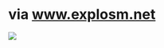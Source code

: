 <!--
id: 8290003
link: http://tumblr.atmos.org/post/8290003/via-www-explosm-net
slug: via-www-explosm-net
date: Fri Aug 10 2007 18:01:44 GMT-0700 (PDT)
publish: 2007-08-010
tags: 
title: via www.explosm.net
-->


via www.explosm.net
===================

![](http://25.media.tumblr.com/8290003_500.jpg)

